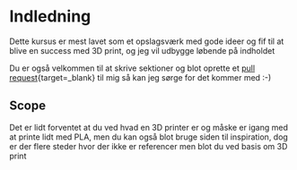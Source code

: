 # Indledning

Dette kursus er mest lavet som et opslagsværk med gode ideer og fif til at blive en success med 3D print, og jeg vil udbygge løbende på indholdet

Du er også velkommen til at skrive sektioner og blot oprette et [pull request](https://docs.github.com/en/pull-requests/collaborating-with-pull-requests/proposing-changes-to-your-work-with-pull-requests/about-pull-requests){target=_blank} til mig så kan jeg sørge for det kommer med :-)

## Scope

Det er lidt forventet at du ved hvad en 3D printer er og måske er igang med at printe lidt med PLA, men du kan også blot bruge siden til inspiration, dog er der flere steder hvor der ikke er referencer men blot du ved basis om 3D print



